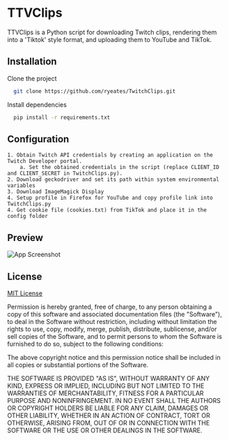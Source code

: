 
# TTVClips

TTVClips is a Python script for downloading Twitch clips, rendering them into a 'Tiktok' style format, and uploading them to YouTube and TikTok.


## Installation

Clone the project

```bash
  git clone https://github.com/ryeates/TwitchClips.git
```

Install dependencies

```bash
  pip install -r requirements.txt
```

## Configuration
    1. Obtain Twitch API credentials by creating an application on the Twitch Developer portal.
        a. Set the obtained credentials in the script (replace CLIENT_ID and CLIENT_SECRET in TwitchClips.py).
    2. Download geckodriver and set its path within system environmental variables
    3. Download ImageMagick Display
    4. Setup profile in Firefox for YouTube and copy profile link into TwitchClips.py
    4. Get cookie file (cookies.txt) from TikTok and place it in the config folder
## Preview

![App Screenshot](https://i.imgur.com/IACcsMIm.png)


## License
[MIT License](https://choosealicense.com/licenses/mit/)

Permission is hereby granted, free of charge, to any person obtaining a copy of this software and associated documentation files (the "Software"), to deal in the Software without restriction, including without limitation the rights to use, copy, modify, merge, publish, distribute, sublicense, and/or sell copies of the Software, and to permit persons to whom the Software is furnished to do so, subject to the following conditions:

The above copyright notice and this permission notice shall be included in all copies or substantial portions of the Software.

THE SOFTWARE IS PROVIDED "AS IS", WITHOUT WARRANTY OF ANY KIND, EXPRESS OR IMPLIED, INCLUDING BUT NOT LIMITED TO THE WARRANTIES OF MERCHANTABILITY, FITNESS FOR A PARTICULAR PURPOSE AND NONINFRINGEMENT. IN NO EVENT SHALL THE AUTHORS OR COPYRIGHT HOLDERS BE LIABLE FOR ANY CLAIM, DAMAGES OR OTHER LIABILITY, WHETHER IN AN ACTION OF CONTRACT, TORT OR OTHERWISE, ARISING FROM, OUT OF OR IN CONNECTION WITH THE SOFTWARE OR THE USE OR OTHER DEALINGS IN THE SOFTWARE.

